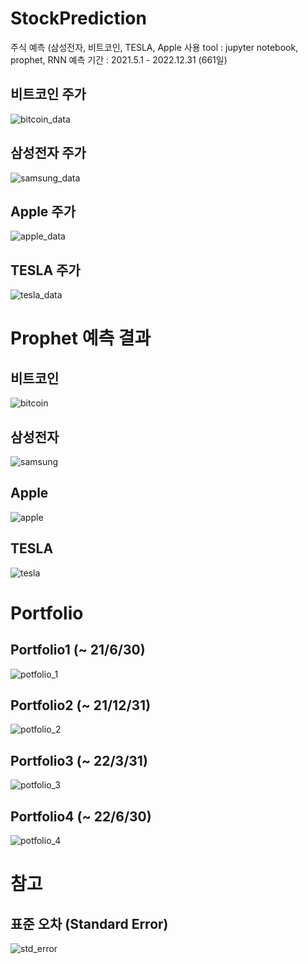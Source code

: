 # StockPrediction
주식 예측 (삼성전자, 비트코인, TESLA, Apple
사용 tool : jupyter notebook, prophet, RNN
예측 기간 : 2021.5.1 - 2022.12.31 (661일)

## 비트코인 주가
![bitcoin_data](https://user-images.githubusercontent.com/69211032/123569564-87369400-d801-11eb-8b43-4eaaf4620351.png)

## 삼성전자 주가
![samsung_data](https://user-images.githubusercontent.com/69211032/123569608-99b0cd80-d801-11eb-9142-30dc81b6973b.png)

## Apple 주가
![apple_data](https://user-images.githubusercontent.com/69211032/123569522-6ec67980-d801-11eb-87cc-41d347783604.png)

## TESLA 주가
![tesla_data](https://user-images.githubusercontent.com/69211032/123569632-a7fee980-d801-11eb-8223-c980e7f75962.png)


# Prophet 예측 결과
## 비트코인
![bitcoin](https://user-images.githubusercontent.com/69211032/123569696-cebd2000-d801-11eb-90da-22a788d8ed0e.png)

## 삼성전자
![samsung](https://user-images.githubusercontent.com/69211032/123569745-e4324a00-d801-11eb-997b-bc5d2e6c224b.png)

## Apple
![apple](https://user-images.githubusercontent.com/69211032/123569719-d67cc480-d801-11eb-9fd0-7574f9862afa.png)

## TESLA
![tesla](https://user-images.githubusercontent.com/69211032/123569773-eeecdf00-d801-11eb-8d3d-3fe7eede0a05.png)

# Portfolio
## Portfolio1 (~ 21/6/30)
![potfolio_1](https://user-images.githubusercontent.com/69211032/123570095-85210500-d802-11eb-8038-d05b99165941.png)

## Portfolio2 (~ 21/12/31)
![potfolio_2](https://user-images.githubusercontent.com/69211032/123570162-9cf88900-d802-11eb-92ef-44d368b04e6d.png)

## Portfolio3 (~ 22/3/31)
![potfolio_3](https://user-images.githubusercontent.com/69211032/123570199-b13c8600-d802-11eb-94a2-4232e24ec60d.png)

## Portfolio4 (~ 22/6/30)
![potfolio_4](https://user-images.githubusercontent.com/69211032/123570229-c0bbcf00-d802-11eb-9739-79871abdf8ad.png)


# 참고
## 표준 오차 (Standard Error)
![std_error](https://user-images.githubusercontent.com/69211032/123570051-70447180-d802-11eb-90a8-d484d1864be2.png)


